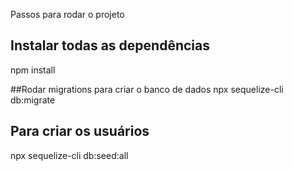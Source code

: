Passos para rodar o projeto
## Instalar todas as dependências
npm install



##Rodar migrations para criar o banco de dados
npx sequelize-cli db:migrate

## Para criar os usuários 
npx sequelize-cli db:seed:all

